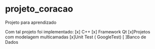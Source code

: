# projeto_coracao
Projeto para aprendizado

Com tal projeto foi implementado:
  [x] C++
  [x] Framework Qt
  [x]Projetos com modelagem multicamadas
  [x]Unit Test ( GoogleTest)
  [ ]Banco de Dados
  
